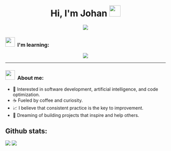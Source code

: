 <h1 align="center">Hi, I'm Johan <img src="https://media.giphy.com/media/hvRJCLFzcasrR4ia7z/giphy.gif" width="35"></h1>
<p align="center">
<a href="https://github.com/DenverCoder1/readme-typing-svg"><img src="https://readme-typing-svg.herokuapp.com?font=Time+New+Roman&color=%23C8BE25&size=25&center=true&vCenter=true&width=600&height=100&lines=Software+Engineer+@hanrv;Competitive+Programmer;Always+learning+new+things"></a>
</p>

### <img src="https://media.giphy.com/media/ObNTw8Uzwy6KQ/giphy.gif" width="30px">&nbsp; I'm learning:
<div align="center">
  <img src="https://skillicons.dev/icons?i=cpp,java,git,github" />
</div>

---
### <img src="https://media.giphy.com/media/ObNTw8Uzwy6KQ/giphy.gif" width="30px">&nbsp; About me:
- 🧠 Interested in software development, artificial intelligence, and code optimization.
- ☕ Fueled by coffee and curiosity.
- 📈 I believe that consistent practice is the key to improvement.
- 🚀 Dreaming of building projects that inspire and help others.

<h2>Github stats:</h2> 

[![](https://github-readme-stats.vercel.app/api?username=hanrv&show_icons=true&theme=tokyonight&hide_border=true&locale=en)](https://github.com/hanrv)
[![](https://github-readme-streak-stats.herokuapp.com/?user=hanrv-48&theme=material-palenight)](https://github.com/hanrv)
</div>
<!--
**hanrv/hanrv** is a ✨ _special_ ✨ repository because its `README.md` (this file) appears on your GitHub profile.

Here are some ideas to get you started:

- 🔭 I’m currently working on ...
- 🌱 I’m currently learning ...
- 👯 I’m looking to collaborate on ...
- 🤔 I’m looking for help with ...
- 💬 Ask me about ...
- 📫 How to reach me: ...
- 😄 Pronouns: ...
- ⚡ Fun fact: ...
-->
